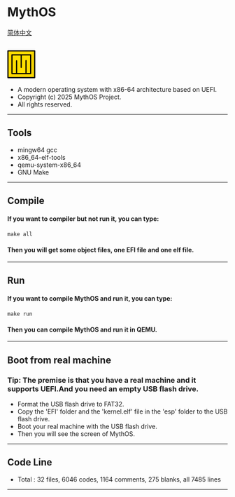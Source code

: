 # MythOS  
[简体中文](docs/README_ZH.md)  

<br><img src="./docs/logo.png" width="64" height="64" alt="MythOS">

- A modern operating system with x86-64 architecture based on UEFI.
- Copyright (c) 2025 MythOS Project.
- All rights reserved.
---
## Tools
- mingw64 gcc
- x86_64-elf-tools
- qemu-system-x86_64
- GNU Make
---
## Compile
#### If you want to compiler but not run it, you can type:
```
make all
```
#### Then you will get some object files, one EFI file and one elf file.
---
## Run
#### If you want to compile MythOS and run it, you can type:
```
make run
```
#### Then you can compile MythOS and run it in QEMU.
---
## Boot from real machine
### Tip: The premise is that you have a real machine and it supports UEFI.And you need an empty USB flash drive.
- Format the USB flash drive to FAT32.
- Copy the 'EFI' folder and the 'kernel.elf' file in the 'esp' folder to the USB flash drive.
- Boot your real machine with the USB flash drive.
- Then you will see the screen of MythOS.
---
## Code Line
- Total : 32 files, 6046 codes, 1164 comments, 275 blanks, all 7485 lines
---

